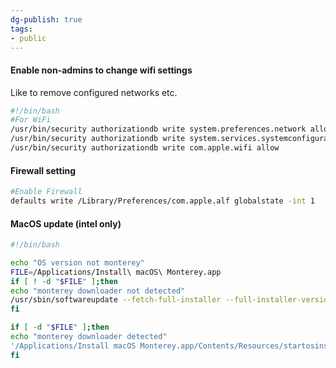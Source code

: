 ```yaml
---
dg-publish: true
tags:
- public
---
```

#### Enable non-admins to change wifi settings
Like to remove configured networks etc.
```bash
#!/bin/bash
#For WiFi
/usr/bin/security authorizationdb write system.preferences.network allow
/usr/bin/security authorizationdb write system.services.systemconfiguration.network allow
/usr/bin/security authorizationdb write com.apple.wifi allow
```

#### Firewall setting
```bash
#Enable Firewall
defaults write /Library/Preferences/com.apple.alf globalstate -int 1
```
#### MacOS update (intel only)
```bash
#!/bin/bash

echo "OS version not monterey"
FILE=/Applications/Install\ macOS\ Monterey.app
if [ ! -d "$FILE" ];then
echo "monterey downloader not detected"
/usr/sbin/softwareupdate --fetch-full-installer --full-installer-version 12.5
fi

if [ -d "$FILE" ];then
echo "monterey downloader detected"
'/Applications/Install macOS Monterey.app/Contents/Resources/startosinstall' --agreetolicense --forcequitapps
fi
```